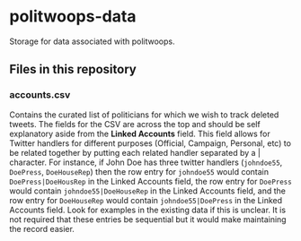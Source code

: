 # politwoops-data

Storage for data associated with politwoops.

## Files in this repository

### accounts.csv

Contains the curated list of politicians for which we wish to track deleted tweets. The fields for the CSV are across the top and should be self explanatory aside from the **Linked Accounts** field. This field allows for Twitter handlers for different purposes (Official, Campaign, Personal, etc) to be related together by putting each related handler separated by a | character. For instance, if John Doe has three twitter handlers (`johndoe55`, `DoePress`, `DoeHouseRep`) then the row entry for `johndoe55` would contain `DoePress|DoeHousRep` in the Linked Accounts field, the row entry for `DoePress` would contain `johndoe55|DoeHouseRep` in the Linked Accounts field, and the row entry for `DoeHouseRep` would contain `johndoe55|DoePress` in the Linked Accounts field. Look for examples in the existing data if this is unclear. It is not required that these entries be sequential but it would make maintaining the record easier.
